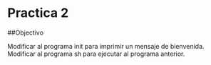 # Practica 2

##Objectivo

Modificar al programa init para imprimir un mensaje de bienvenida.
Modificar al programa sh para ejecutar al programa anterior.

##
